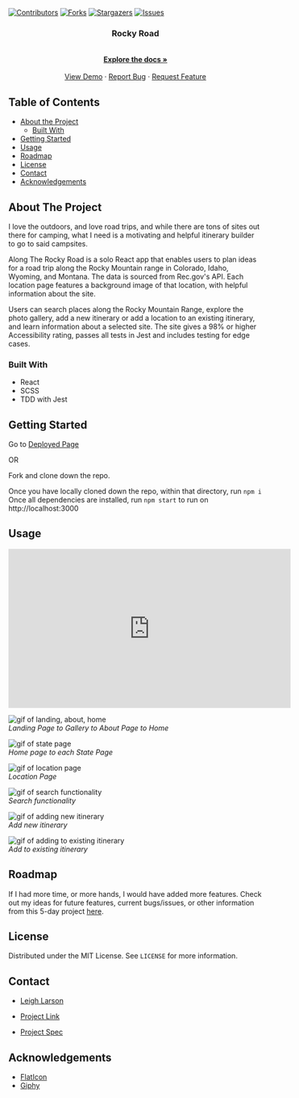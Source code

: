 [![Contributors][contributors-shield]][contributors-url]
[![Forks][forks-shield]][forks-url]
[![Stargazers][stars-shield]][stars-url]
[![Issues][issues-shield]][issues-url]

  <h3 align="center">Rocky Road</h3>

  <p align="center">
    <br />
    <a href="https://github.com/leighlars/rocky-road"><strong>Explore the docs »</strong></a>
    <br />
    <br />
    <a href="https://github.com/leighlars/rocky-road">View Demo</a>
    ·
    <a href="https://github.com/leighlars/rocky-road/issues">Report Bug</a>
    ·
    <a href="https://github.com/leighlars/rocky-road/issues">Request Feature</a>
  </p>
</p>

## Table of Contents

* [About the Project](#about-the-project)
  * [Built With](#built-with)
* [Getting Started](#getting-started)
* [Usage](#usage)
* [Roadmap](#roadmap)
* [License](#license)
* [Contact](#contact)
* [Acknowledgements](#acknowledgements)


<!-- ABOUT THE PROJECT -->
## About The Project

I love the outdoors, and love road trips, and while there are tons of sites out there for camping, what I need is a motivating and helpful itinerary builder to go to said campsites. 

Along The Rocky Road is a solo React app that enables users to plan ideas for a road trip along the Rocky Mountain range in Colorado, Idaho, Wyoming, and Montana. The data is sourced from Rec.gov's API. Each location page features a background image of that location, with helpful information about the site. 

Users can search places along the Rocky Mountain Range, explore the photo gallery, add a new itinerary or add a location to an existing itinerary, and learn information about a selected site. The site gives a 98% or higher Accessibility rating, passes all tests in Jest and includes testing for edge cases. 


### Built With

- React 
- SCSS
- TDD with Jest

## Getting Started

Go to [Deployed Page](https://rocky-road-deploy.herokuapp.com/)

OR

Fork and clone down the repo. 

Once you have locally cloned down the repo, within that directory, run 
`npm i`
Once all dependencies are installed, run
`npm start` to run on http://localhost:3000

## Usage

<iframe width="560" height="315" src="https://www.youtube.com/embed/7aLGTn9YG6Q" frameborder="0" allow="accelerometer; autoplay; clipboard-write; encrypted-media; gyroscope; picture-in-picture" allowfullscreen></iframe>

![gif of landing, about, home](./src/assets/galAbHome.gif)</br>
*Landing Page to Gallery to About Page to Home*

![gif of state page](./src/assets/home-allStates.gif)</br>
*Home page to each State Page*

![gif of location page](./src/assets/locPage.gif)</br>
*Location Page*

![gif of search functionality](./src/assets/search.gif)</br>
*Search functionality*

![gif of adding new itinerary](./src/assets/addLoc.gif)</br>
*Add new itinerary*

![gif of adding to existing itinerary](./src/assets/addExist.gif)</br>
*Add to existing itinerary*


## Roadmap

If I had more time, or more hands, I would have added more features. Check out my ideas for future features, current bugs/issues, or other information from this 5-day project [here](https://github.com/leighlars/rocky-road/issues).

## License

Distributed under the MIT License. See `LICENSE` for more information.

## Contact

- [Leigh Larson](https://github.com/leighlars)

- [Project Link](https://github.com/leighlars/rocky-road)
 
- [Project Spec](https://frontend.turing.io/projects/module-3/binary-challenge.html)


## Acknowledgements
* [FlatIcon](https://www.flaticon.com/home)
* [Giphy](https://giphy.com)


<!-- MARKDOWN LINKS & IMAGES -->
<!-- https://www.markdownguide.org/basic-syntax/#reference-style-links -->
[contributors-shield]: https://img.shields.io/github/contributors/leighlars/rocky-road.svg?style=flat-square
[contributors-url]: https://github.com/leighlars/rocky-road/graphs/contributors
[forks-shield]: https://img.shields.io/github/forks/leighlars/rocky-road.svg?style=flat-square
[forks-url]: https://github.com/leighlars/rocky-road/network/members
[stars-shield]: https://img.shields.io/github/stars/leighlars/rocky-road.svg?style=flat-square
[stars-url]: https://github.com/leighlars/rocky-road/stargazers
[issues-shield]: https://img.shields.io/github/issues/leighlars/rocky-road.svg?style=flat-square
[issues-url]: https://github.com/leighlars/rocky-road/issues
